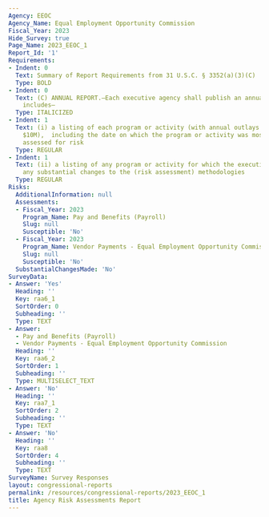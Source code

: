 ```yaml
---
Agency: EEOC
Agency_Name: Equal Employment Opportunity Commission
Fiscal_Year: 2023
Hide_Survey: true
Page_Name: 2023_EEOC_1
Report_Id: '1'
Requirements:
- Indent: 0
  Text: Summary of Report Requirements from 31 U.S.C. § 3352(a)(3)(C)
  Type: BOLD
- Indent: 0
  Text: (C) ANNUAL REPORT.—Each executive agency shall publish an annual report that
    includes—
  Type: ITALICIZED
- Indent: 1
  Text: (i) a listing of each program or activity (with annual outlays greater than
    $10M),  including the date on which the program or activity was most recently
    assessed for risk
  Type: REGULAR
- Indent: 1
  Text: (ii) a listing of any program or activity for which the executive agency makes
    any substantial changes to the (risk assessment) methodologies
  Type: REGULAR
Risks:
  AdditionalInformation: null
  Assessments:
  - Fiscal_Year: 2023
    Program_Name: Pay and Benefits (Payroll)
    Slug: null
    Susceptible: 'No'
  - Fiscal_Year: 2023
    Program_Name: Vendor Payments - Equal Employment Opportunity Commission
    Slug: null
    Susceptible: 'No'
  SubstantialChangesMade: 'No'
SurveyData:
- Answer: 'Yes'
  Heading: ''
  Key: raa6_1
  SortOrder: 0
  Subheading: ''
  Type: TEXT
- Answer:
  - Pay and Benefits (Payroll)
  - Vendor Payments - Equal Employment Opportunity Commission
  Heading: ''
  Key: raa6_2
  SortOrder: 1
  Subheading: ''
  Type: MULTISELECT_TEXT
- Answer: 'No'
  Heading: ''
  Key: raa7_1
  SortOrder: 2
  Subheading: ''
  Type: TEXT
- Answer: 'No'
  Heading: ''
  Key: raa8
  SortOrder: 4
  Subheading: ''
  Type: TEXT
SurveyName: Survey Responses
layout: congressional-reports
permalink: /resources/congressional-reports/2023_EEOC_1
title: Agency Risk Assessments Report
---
```

